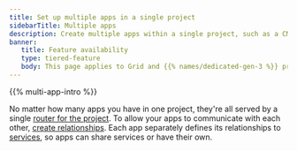 ```yaml
---
title: Set up multiple apps in a single project
sidebarTitle: Multiple apps
description: Create multiple apps within a single project, such as a CMS backend connected to a frontend to display it.
banner:
   title: Feature availability
   type: tiered-feature
   body: This page applies to Grid and {{% names/dedicated-gen-3 %}} projects. To ensure you have enough resources to support multiple apps, you need at least a [{{< partial "plans/multiapp-plan-name" >}} plan](/administration/pricing/_index.md#multiple-apps-in-a-single-project). To set up multiple apps on {{% names/dedicated-gen-2 %}} environments, [contact Sales](https://platform.sh/contact/).
---
```


{{% multi-app-intro %}}

No matter how many apps you have in one project, they're all served by a single [router for the project](./routes.md).
To allow your apps to communicate with each other, [create relationships](./relationships.md).
Each app separately defines its relationships to [services](/add-services/_index.md),
so apps can share services or have their own.
